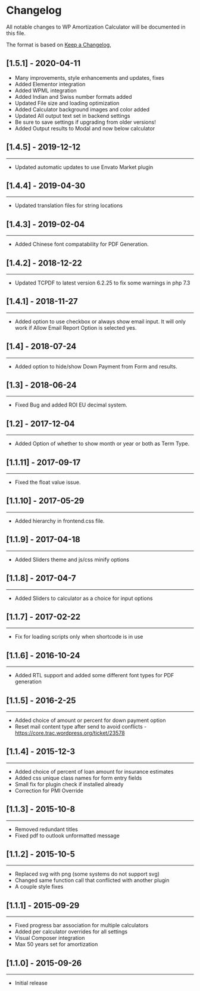 # Changelog
All notable changes to WP Amortization Calculator will be documented in this file.

The format is based on [Keep a Changelog](https://keepachangelog.com/en/1.0.0/),

## [1.5.1] - 2020-04-11
- Many improvements, style enhancements and updates, fixes
- Added Elementor integration
- Added WPML integration
- Added Indian and Swiss number formats added
- Updated File size and loading optimization
- Added Calculator background images and color added
- Updated All output text set in backend settings
- Be sure to save settings if upgrading from older versions!
- Added Output results to Modal and now below calculator

## [1.4.5] - 2019-12-12
_____
- Updated automatic updates to use Envato Market plugin

## [1.4.4] - 2019-04-30
_____
- Updated translation files for string locations

## [1.4.3] - 2019-02-04
_____
- Added Chinese font compatability for PDF Generation.

## [1.4.2] - 2018-12-22
_____
- Updated TCPDF to latest version 6.2.25 to fix some warnings in php 7.3

## [1.4.1] - 2018-11-27
_____
- Added option to use checkbox or always show email input. It will only work if Allow Email Report Option is selected yes.

## [1.4] - 2018-07-24
_____
- Added option to hide/show Down Payment from Form and results.

## [1.3] - 2018-06-24
_____
- Fixed Bug and added ROI EU decimal system.

## [1.2] - 2017-12-04
_____
- Added Option of whether to show month or year or both as Term Type.

## [1.1.11] - 2017-09-17
_____
- Fixed the float value issue.

## [1.1.10] - 2017-05-29
_____
- Added hierarchy in frontend.css file.

## [1.1.9] - 2017-04-18
_____
- Added Sliders theme and  js/css minify options

## [1.1.8] - 2017-04-7
_____
- Added Sliders to calculator as a choice for input options

## [1.1.7] - 2017-02-22
_____
- Fix for loading scripts only when shortcode is in use

## [1.1.6] - 2016-10-24
_____
- Added RTL support and added some different font types for PDF generation

## [1.1.5] - 2016-2-25
_____
- Added choice of amount or percent for down payment option
- Reset mail content type after send to avoid conflicts - https://core.trac.wordpress.org/ticket/23578

## [1.1.4] - 2015-12-3
_____
- Added choice of percent of loan amount for insurance estimates
- Added css unique class names for form entry fields
- Small fix for plugin check if installed already
- Correction for PMI Override

## [1.1.3] - 2015-10-8
_____
- Removed redundant titles
- Fixed pdf to outlook unformatted message

## [1.1.2] - 2015-10-5
_____
- Replaced svg with png (some systems do not support svg)
- Changed same function call that conflicted with another plugin
- A couple style fixes

## [1.1.1] - 2015-09-29
_____
- Fixed progress bar association for multiple calculators
- Added per calculator overrides for all settings
- Visual Composer integration
- Max 50 years set for amortization

## [1.1.0] - 2015-09-26
_____
- Initial release

